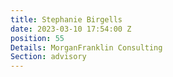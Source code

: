 ```yaml
---
title: Stephanie Birgells
date: 2023-03-10 17:54:00 Z
position: 55
Details: MorganFranklin Consulting
Section: advisory
---
```


